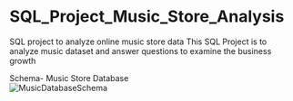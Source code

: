 # SQL_Project_Music_Store_Analysis
SQL project to analyze online music store data
This SQL Project is to analyze music dataset and answer questions to examine the business growth 




Schema- Music Store Database  
![MusicDatabaseSchema](https://user-images.githubusercontent.com/112153548/213707717-bfc9f479-52d9-407b-99e1-e94db7ae10a3.png)
